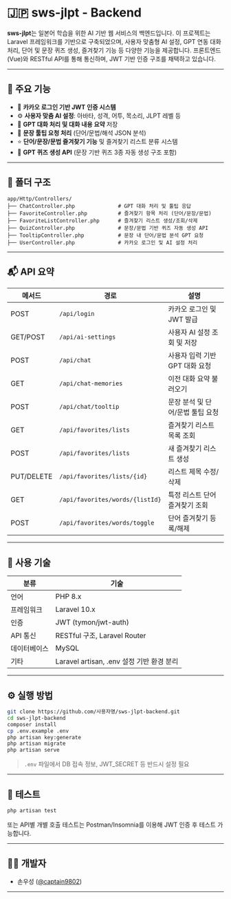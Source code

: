 # 🇯🇵 sws-jlpt - Backend

**sws-jlpt**는 일본어 학습을 위한 AI 기반 웹 서비스의 백엔드입니다. 이 프로젝트는 Laravel 프레임워크를 기반으로 구축되었으며, 사용자 맞춤형 AI 설정, GPT 연동 대화 처리, 단어 및 문장 퀴즈 생성, 즐겨찾기 기능 등 다양한 기능을 제공합니다. 프론트엔드(Vue)와 RESTful API를 통해 통신하며, JWT 기반 인증 구조를 채택하고 있습니다.

---

## 🚀 주요 기능

* 🔐 **카카오 로그인 기반 JWT 인증 시스템**
* ⚙️ **사용자 맞춤 AI 설정**: 아바타, 성격, 어투, 목소리, JLPT 레벨 등
* 💬 **GPT 대화 처리 및 대화 내용 요약** 저장
* 🧠 **문장 툴팁 요청 처리** (단어/문법/해석 JSON 분석)
* ⭐ **단어/문장/문법 즐겨찾기 기능** 및 즐겨찾기 리스트 분류 시스템
* 🧪 **GPT 퀴즈 생성 API** (문장 기반 퀴즈 3종 자동 생성 구조 포함)

---

## 🧩 폴더 구조

```
app/Http/Controllers/
├── ChatController.php              # GPT 대화 처리 및 툴팁 응답
├── FavoriteController.php          # 즐겨찾기 항목 처리 (단어/문장/문법)
├── FavoriteListController.php      # 즐겨찾기 리스트 생성/조회/삭제
├── QuizController.php              # 문장/문법 기반 퀴즈 자동 생성 API
├── TooltipController.php           # 문장 내 단어/문법 분석 GPT 요청
├── UserController.php              # 카카오 로그인 및 AI 설정 처리
```

---

## 📬 API 요약

| 메서드        | 경로                              | 설명                  |
| ---------- | ------------------------------- | ------------------- |
| POST       | `/api/login`                    | 카카오 로그인 및 JWT 발급    |
| GET/POST   | `/api/ai-settings`              | 사용자 AI 설정 조회 및 저장   |
| POST       | `/api/chat`                     | 사용자 입력 기반 GPT 대화 요청 |
| GET        | `/api/chat-memories`            | 이전 대화 요약 불러오기       |
| POST       | `/api/chat/tooltip`             | 문장 분석 및 단어/문법 툴팁 요청 |
| GET        | `/api/favorites/lists`          | 즐겨찾기 리스트 목록 조회      |
| POST       | `/api/favorites/lists`          | 새 즐겨찾기 리스트 생성       |
| PUT/DELETE | `/api/favorites/lists/{id}`     | 리스트 제목 수정/삭제        |
| GET        | `/api/favorites/words/{listId}` | 특정 리스트 단어 즐겨찾기 조회   |
| POST       | `/api/favorites/words/toggle`   | 단어 즐겨찾기 등록/해제       |

---

## 🔧 사용 기술

| 분류     | 기술                                |
| ------ | --------------------------------- |
| 언어     | PHP 8.x                           |
| 프레임워크  | Laravel 10.x                      |
| 인증     | JWT (tymon/jwt-auth)              |
| API 통신 | RESTful 구조, Laravel Router        |
| 데이터베이스 | MySQL                             |
| 기타     | Laravel artisan, .env 설정 기반 환경 분리 |

---

## ⚙️ 실행 방법

```bash
git clone https://github.com/사용자명/sws-jlpt-backend.git
cd sws-jlpt-backend
composer install
cp .env.example .env
php artisan key:generate
php artisan migrate
php artisan serve
```

> `.env` 파일에서 DB 접속 정보, JWT\_SECRET 등 반드시 설정 필요

---

## 🧪 테스트

```bash
php artisan test
```

또는 API별 개별 호출 테스트는 Postman/Insomnia를 이용해 JWT 인증 후 테스트 가능합니다.

---

## 👨‍💻 개발자

* 손우성 ([@captain9802](https://github.com/captain9802))

---
